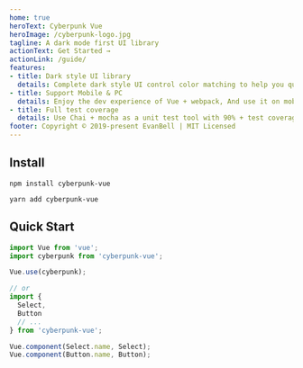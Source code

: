 ```yaml
---
home: true
heroText: Cyberpunk Vue
heroImage: /cyberpunk-logo.jpg
tagline: A dark mode first UI library
actionText: Get Started →
actionLink: /guide/
features:
- title: Dark style UI library
  details: Complete dark style UI control color matching to help you quickly build.
- title: Support Mobile & PC
  details: Enjoy the dev experience of Vue + webpack, And use it on mobile and PC.
- title: Full test coverage
  details: Use Chai + mocha as a unit test tool with 90% + test coverage.
footer: Copyright © 2019-present EvanBell | MIT Licensed
---
```

## Install

```shell
npm install cyberpunk-vue 
```
```shell
yarn add cyberpunk-vue
```

## Quick Start
```js
import Vue from 'vue';
import cyberpunk from 'cyberpunk-vue';

Vue.use(cyberpunk);

// or
import {
  Select,
  Button
  // ...
} from 'cyberpunk-vue';

Vue.component(Select.name, Select);
Vue.component(Button.name, Button);
```
